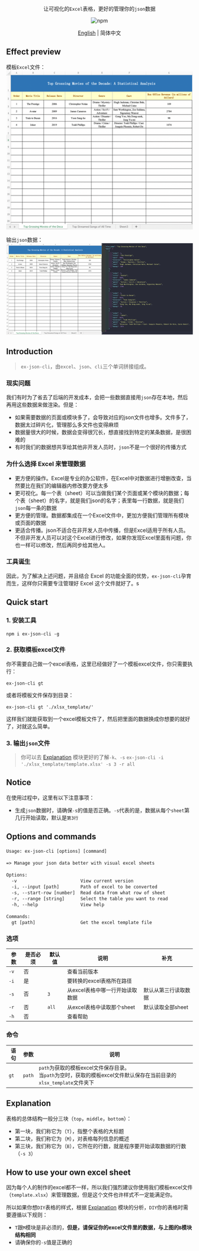<div align="center">

让可视化的`Excel`表格，更好的管理你的`json`数据

![npm](https://img.shields.io/badge/npm-v1.0.0-blue)

[English](./README.md) | 简体中文

</div>

## Effect preview

模板`Excel`文件：
![模板Excel文件](./media/template_excel.png)

输出`json`数据：
![输出`json`数据](./media/effects.png)

## Introduction
> `ex-json-cli`，由`excel`、`json`、`cli`三个单词拼接组成。

### 现实问题
我们有时为了省去了后端的开发成本，会把一些数据直接用`json`存在本地，然后再用这些数据来做渲染。但是：

- 如果需要数据的页面或模块多了，会导致对应的json文件也增多。文件多了，数据太过碎片化，管理那么多文件也变得麻烦
- 数据量很大的时候，数据会变得很冗长，想直接找到特定的某条数据，是很困难的
- 有时我们的数据想共享给其他非开发人员时，`json`不是一个很好的传播方式

### 为什么选择 Excel 来管理数据
- 更方便的操作。Excel是专业的办公软件，在Excel中对数据进行增删改查，当然要比在我们的编辑器内修改要方便太多
- 更可视化。每一个表（sheet）可以当做我们某个页面或某个模块的数据；每个表（sheet）的名字，就是我们json的名字；表里每一行数据，就是我们`json`每一条的数据
- 更方便的管理。数据都集成在一个Excel文件中，更加方便我们管理所有模块或页面的数据
- 更适合传播。json不适合在非开发人员中传播，但是Excel适用于所有人员。不但非开发人员可以对这个Excel进行修改，如果你发现Excel里面有问题，你也一样可以修改，然后再同步给其他人。

### 工具诞生
因此，为了解决上述问题，并且结合 Excel 的功能全面的优势，`ex-json-cli`孕育而生，这样你只需要专注管理好 Excel 这个文件就好了。s

## Quick start
### 1. 安装工具
````npm
npm i ex-json-cli -g
````
### 2. 获取模板excel文件  
你不需要自己做一个excel表格，这里已经做好了一个模板excel文件，你只需要执行：
````npm
ex-json-cli gt
````
或者将模板文件保存到目录：
````npm
ex-json-cli gt './xlsx_template/'
````
这样我们就能获取到一个excel模板文件了，然后把里面的数据换成你想要的就好了，对就这么简单。
### 3. 输出`json`文件
> 你可以去 [Explanation](#Explanation) 模块更好的了解`-k`、`-s`
    ````
    ex-json-cli -i './xlsx_template/template.xlsx' -s 3 -r all
    ````

## Notice
在使用过程中，这里有以下注意事项：
- 生成`json`数据时，请确保`-s`的值是否正确。`-s`代表的是，数据从每个`sheet`第几行开始读取，默认是`第3行`

## Options and commands
````npm
Usage: ex-json-cli [options] [command]

=> Manage your json data better with visual excel sheets

Options:
  -v                        View current version
  -i, --input [path]        Path of excel to be converted
  -s, --start-row [number]  Read data from what row of sheet
  -r, --range [string]      Select the table you want to read
  -h, --help                View help

Commands:
  gt [path]                 Get the excel template file
````

### 选项
| 参数 | 是否必须 | 默认值 | 说明 | 补充
| ---| --- | --- | --- | ---
| `-v` | 否 | |  查看当前版本 |  
| `-i` | 是 | | 要转换的excel表格所在路径 | 
| `-s` | 否 | `3` | 从excel表格中哪一行开始读取数据  |  默认从第三行读取数据
| `-r` | 否 | `all` | 从excel表格中读取那个sheet  |  默认读取全部sheet
| `-h` | 否 | | 查看帮助  |

### 命令
| 语句 | 参数 | 说明
| ---|  --- |  --- |
| `gt` | `path` | `path`为获取的模板excel文件保存目录。</br>当`path`为空时，获取的模板excel文件默认保存在当前目录的`xlsx_template`文件夹下

## <a id="Explanation">Explanation</a>

表格的总体结构一般分三块（`top`，`middle`，`bottom`）：
- 第一块，我们称它为（`T`），指整个表格的大标题
- 第二块，我们称它为（`M`），对表格每列信息的概述
- 第三块，我们称它为（`B`），它所在的行数，就是程序要开始读取数据的行数（`-s 3`）

## How to use your own excel sheet
因为每个人的制作的excel都不一样，所以我们强烈建议你使用我们模板excel文件（`template.xlsx`）来管理数据，但是这个文件也许样式不一定能满足你。  

所以如果你想`DIY`表格的样式，根据 [Explanation](#Explanation) 模块的分析，`DIY`你的表格时需要遵循以下规则：
- `T`跟`M`模块是非必须的，**但是，请保证你的excel文件里的数据，与上图的`B`模块结构相同**
- 请确保你的`-s`值是正确的